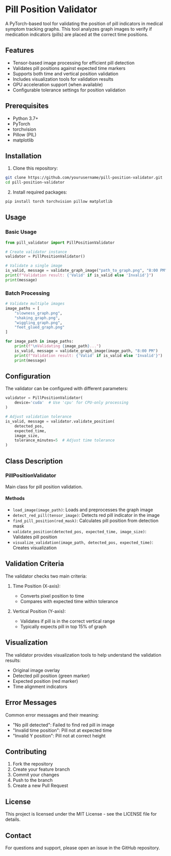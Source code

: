 # Pill Position Validator

A PyTorch-based tool for validating the position of pill indicators in medical symptom tracking graphs. This tool analyzes graph images to verify if medication indicators (pills) are placed at the correct time positions.

## Features

- Tensor-based image processing for efficient pill detection
- Validates pill positions against expected time markers
- Supports both time and vertical position validation
- Includes visualization tools for validation results
- GPU acceleration support (when available)
- Configurable tolerance settings for position validation

## Prerequisites

- Python 3.7+
- PyTorch
- torchvision
- Pillow (PIL)
- matplotlib

## Installation

1. Clone this repository:

```bash
git clone https://github.com/yourusername/pill-position-validator.git
cd pill-position-validator
```

2. Install required packages:

```bash
pip install torch torchvision pillow matplotlib
```

## Usage

### Basic Usage

```python
from pill_validator import PillPositionValidator

# Create validator instance
validator = PillPositionValidator()

# Validate a single image
is_valid, message = validate_graph_image("path_to_graph.png", "8:00 PM")
print(f"Validation result: {'Valid' if is_valid else 'Invalid'}")
print(message)
```

### Batch Processing

```python
# Validate multiple images
image_paths = [
    "slowness_graph.png",
    "shaking_graph.png",
    "wiggling_graph.png",
    "feet_glued_graph.png"
]

for image_path in image_paths:
    print(f"\nValidating {image_path}...")
    is_valid, message = validate_graph_image(image_path, "8:00 PM")
    print(f"Validation result: {'Valid' if is_valid else 'Invalid'}")
    print(message)
```

## Configuration

The validator can be configured with different parameters:

```python
validator = PillPositionValidator(
    device='cuda'  # Use 'cpu' for CPU-only processing
)

# Adjust validation tolerance
is_valid, message = validator.validate_position(
    detected_pos,
    expected_time,
    image_size,
    tolerance_minutes=5  # Adjust time tolerance
)
```

## Class Description

### PillPositionValidator

Main class for pill position validation.

#### Methods

- `load_image(image_path)`: Loads and preprocesses the graph image
- `detect_red_pill(tensor_image)`: Detects red pill indicator in the image
- `find_pill_position(red_mask)`: Calculates pill position from detection mask
- `validate_position(detected_pos, expected_time, image_size)`: Validates pill position
- `visualize_validation(image_path, detected_pos, expected_time)`: Creates visualization

## Validation Criteria

The validator checks two main criteria:

1. Time Position (X-axis):
   - Converts pixel position to time
   - Compares with expected time within tolerance

2. Vertical Position (Y-axis):
   - Validates if pill is in the correct vertical range
   - Typically expects pill in top 15% of graph

## Visualization

The validator provides visualization tools to help understand the validation results:

- Original image overlay
- Detected pill position (green marker)
- Expected position (red marker)
- Time alignment indicators

## Error Messages

Common error messages and their meaning:

- "No pill detected": Failed to find red pill in image
- "Invalid time position": Pill not at expected time
- "Invalid Y position": Pill not at correct height

## Contributing

1. Fork the repository
2. Create your feature branch
3. Commit your changes
4. Push to the branch
5. Create a new Pull Request

## License

This project is licensed under the MIT License - see the LICENSE file for details.

## Contact

For questions and support, please open an issue in the GitHub repository.
